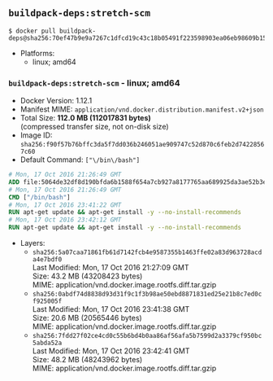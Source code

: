 ## `buildpack-deps:stretch-scm`

```console
$ docker pull buildpack-deps@sha256:70ef47b9e9a7267c1dfcd19c43c18b05491f223598903ea06eb98609b15d2b93
```

-	Platforms:
	-	linux; amd64

### `buildpack-deps:stretch-scm` - linux; amd64

-	Docker Version: 1.12.1
-	Manifest MIME: `application/vnd.docker.distribution.manifest.v2+json`
-	Total Size: **112.0 MB (112017831 bytes)**  
	(compressed transfer size, not on-disk size)
-	Image ID: `sha256:f90f57b76bffc3da5f7dd036b246051ae909747c52d870c6feb2d74228567c60`
-	Default Command: `["\/bin\/bash"]`

```dockerfile
# Mon, 17 Oct 2016 21:26:49 GMT
ADD file:5064de32df8d190bfda6b1588f654a7cb927a8177765aa689925da3ae52b3e6e in / 
# Mon, 17 Oct 2016 21:26:49 GMT
CMD ["/bin/bash"]
# Mon, 17 Oct 2016 23:41:22 GMT
RUN apt-get update && apt-get install -y --no-install-recommends 		ca-certificates 		curl 		wget 	&& rm -rf /var/lib/apt/lists/*
# Mon, 17 Oct 2016 23:42:12 GMT
RUN apt-get update && apt-get install -y --no-install-recommends 		bzr 		git 		mercurial 		openssh-client 		subversion 				procps 	&& rm -rf /var/lib/apt/lists/*
```

-	Layers:
	-	`sha256:5a07caa71861fb61d7142fcb4e9587355b1463ffe02a83d963728acda4e7bdf0`  
		Last Modified: Mon, 17 Oct 2016 21:27:09 GMT  
		Size: 43.2 MB (43208423 bytes)  
		MIME: application/vnd.docker.image.rootfs.diff.tar.gzip
	-	`sha256:0abdf74d8838d93d31f9c1f3b98ae50ebd8871831ed25e21b8c7ed0cf925005f`  
		Last Modified: Mon, 17 Oct 2016 23:41:38 GMT  
		Size: 20.6 MB (20565446 bytes)  
		MIME: application/vnd.docker.image.rootfs.diff.tar.gzip
	-	`sha256:7fdd27f02ce4cd0c55b6bd4b0aa86af56afa5b7599d2a3379cf950bc5abda52a`  
		Last Modified: Mon, 17 Oct 2016 23:42:41 GMT  
		Size: 48.2 MB (48243962 bytes)  
		MIME: application/vnd.docker.image.rootfs.diff.tar.gzip
